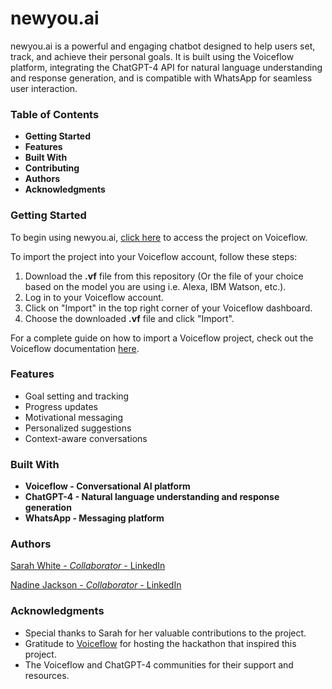 # newyou.ai

newyou.ai is a powerful and engaging chatbot designed to help users set, track, and achieve their personal goals. It is built using the Voiceflow platform, integrating the ChatGPT-4 API for natural language understanding and response generation, and is compatible with WhatsApp for seamless user interaction.

### Table of Contents

- **Getting Started**
- **Features**
- **Built With**
- **Contributing**
- **Authors**
- **Acknowledgments**

### Getting Started

To begin using newyou.ai, [click here](https://creator.voiceflow.com/prototype/644d819442a056dee81b351f) to access the project on Voiceflow.

To import the project into your Voiceflow account, follow these steps:

1. Download the **.vf** file from this repository (Or the file of your choice based on the model you are using i.e. Alexa, IBM Watson, etc.).
2. Log in to your Voiceflow account.
3. Click on "Import" in the top right corner of your Voiceflow dashboard.
4. Choose the downloaded **.vf** file and click "Import".

For a complete guide on how to import a Voiceflow project, check out the Voiceflow documentation [here](https://www.voiceflow.com/docs).

### Features

- Goal setting and tracking
- Progress updates
- Motivational messaging
- Personalized suggestions
- Context-aware conversations

### Built With

- **Voiceflow - Conversational AI platform**
- **ChatGPT-4 - Natural language understanding and response generation**
- **WhatsApp - Messaging platform**

### Authors
   
[Sarah White - *Collaborator* - LinkedIn](https://www.linkedin.com/in/sarah-white-85503438/)

[Nadine Jackson - *Collaborator* - LinkedIn](https://www.linkedin.con/in/nadinejackson1/)


### Acknowledgments

- Special thanks to Sarah for her valuable contributions to the project.
- Gratitude to [Voiceflow](twitter.com/voiceflowHQ) for hosting the hackathon that inspired this project.
- The Voiceflow and ChatGPT-4 communities for their support and resources.
